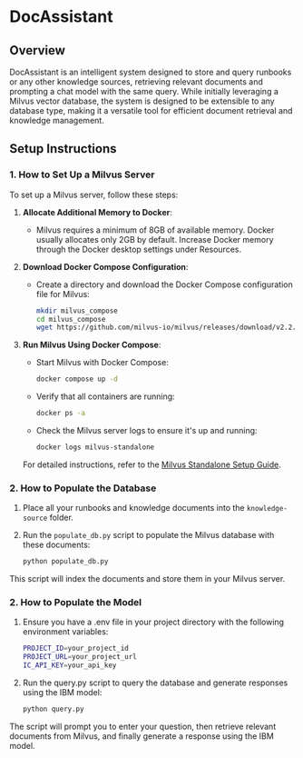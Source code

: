 # DocAssistant

## Overview

DocAssistant is an intelligent system designed to store and query runbooks or any other knowledge sources, retrieving relevant documents and prompting a chat model with the same query. While initially leveraging a Milvus vector database, the system is designed to be extensible to any database type, making it a versatile tool for efficient document retrieval and knowledge management.

## Setup Instructions

### 1. How to Set Up a Milvus Server

To set up a Milvus server, follow these steps:

1. **Allocate Additional Memory to Docker**:
   - Milvus requires a minimum of 8GB of available memory. Docker usually allocates only 2GB by default. Increase Docker memory through the Docker desktop settings under Resources.

2. **Download Docker Compose Configuration**:
   - Create a directory and download the Docker Compose configuration file for Milvus:
     ```bash
     mkdir milvus_compose
     cd milvus_compose
     wget https://github.com/milvus-io/milvus/releases/download/v2.2.8/milvus-standalone-docker-compose.yml -O docker-compose.yml
     ```

3. **Run Milvus Using Docker Compose**:
   - Start Milvus with Docker Compose:
     ```bash
     docker compose up -d
     ```

   - Verify that all containers are running:
     ```bash
     docker ps -a
     ```

   - Check the Milvus server logs to ensure it's up and running:
     ```bash
     docker logs milvus-standalone
     ```

   For detailed instructions, refer to the [Milvus Standalone Setup Guide](https://milvus.io/blog/how-to-get-started-with-milvus.md).

### 2. How to Populate the Database

1. Place all your runbooks and knowledge documents into the `knowledge-source` folder.

2. Run the `populate_db.py` script to populate the Milvus database with these documents:
   ```bash
   python populate_db.py
   ```
This script will index the documents and store them in your Milvus server.

### 2. How to Populate the Model

1. Ensure you have a .env file in your project directory with the following environment variables:
    ```bash
    PROJECT_ID=your_project_id
    PROJECT_URL=your_project_url
    IC_API_KEY=your_api_key
    ```

2. Run the query.py script to query the database and generate responses using the IBM model:
   ```bash
   python query.py
   ```
The script will prompt you to enter your question, then retrieve relevant documents from Milvus, and finally generate a response using the IBM model.
